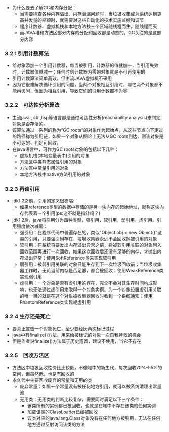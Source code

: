 + 为什么要去了解GC和内存分配：
  + 当需要排查各种内存溢出、内存泄漏问题时，当垃圾收集成为系统达到更高并发量的瓶颈时，就需要对这些自动化的技术实施监控和调节
  + 程序计数器、虚拟机栈和本地方法栈三个区域随线程而生，随线程而灭
  + 而JAVA堆和方法区部分内存的分配和回收都是动态的，GC关注的是这部分内容

### 3.2.1 引用计数算法

+ 给对象添加一个引用计数器，每当被引用，计数器的值就加一，当引用失效时，计数器值就减一；任何时刻计数器为零的对象就是不可再使用的
+ 引用计数算法简单高效，但主流JAVA虚拟机不采用
+ 因为它很难解决循环引用的问题，当两个对象相互引用时，哪怕两个对象都不能再访问，但因为相互引用，导致它们的引用计数都不为零

### 3.2.2　可达性分析算法

+ 主流java , c# ,lisp等语言都是通过可达性分析(reachability analysis)来判定对象是否存活的。
+ 该算法通过一系列的称为“GC roots”的对象作为起始点，从这些节点向下走过的路径称为引用链，如果一个对象从图论上无法从GC roots到达，则该对象是不可达的，判定可回收。
+ 在java语言中，可作为GC roots对象的包括以下几种：
  + 虚拟机栈(本地变量表中)引用的对象
  + 方法区中类静态属性引用的对象
  + 方法区中常量引用的对象
  + 本地方法栈中native方法引用的对象

### 3.2.3 再谈引用

+ jdk1.2之前，引用的定义很狭隘:
  + 如果reference类型的数据中存储的是另一块内存的起始地址，就称这块内存代表着一个引用(ps:这不就是指针吗？)
+ jdk1.2后，java将引用分为四种类型，强引用，软引用，弱引用，虚引用。引用强度依次减弱：
  + 强引用：在程序代码中普遍存在的，类似"Object obj = new Object()"这类的引用，只要强引用存在，垃圾收集器永远不会回收掉被引用的对象
  + 软引用：在系统将要发出内存溢出异常之前，将被软引用关联的对象列入回收范围再进行一次回收，如果这次回收后还没有足够的内存，才抛出内存溢出异常；使用SoftReference类来实现软引用
  + 弱引用：被弱引用关联的对象只能生存到下一次垃圾回收前；当垃圾收集器工作时，无论当前内存是否足够，都会被回收；使用WeakReference类实现弱引用
  + 虚引用：一个对象是否有虚引用的存在，完全不会对其生存时间构成影响，也无法通过虚引用来取得一个对象实例。为一个对象设置虚引用关联的唯一目的就是在这个对象被收集器回收时收到一个系统通知；使用PhantomReference类实现呢虚引用

### 3.2.4 生存还是死亡

+ 要真正宣告一个对象死亡，至少要经历两次标记过程
+ java中有finalize()方法，用来给被标记的对象一次自我拯救的机会
+ 但是作者说finalize()方法属于历史遗留，建议不使用，当它不存在

### 3.2.5　回收方法区

+ 方法区中垃圾回收性价比比较低，不像堆中的新生代，每次回收70%-95%的空间，但虽然低，也是有回收的
+ 永久代中主要回收废弃的常量和无用的类
  + 废弃常量：如果一个常量没有被任何地方引用，就可以被系统清理出常量池
  + 无用类：无用类的判断比较复杂，需要同时满足以下三个条件：
    + 该类所有的实例都已被回收，也就是在堆中不存在该类的任何实例
    + 加载该类的ClassLoader已经被回收
    + 该类对应的java.lang.Class对象没有在任何地方被引用，无法在任何地方通过反射访问该类的方法


